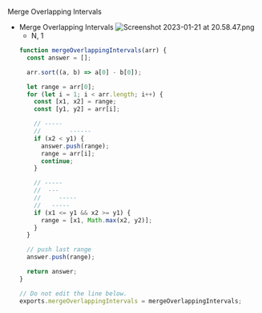Merge Overlapping Intervals

- Merge Overlapping Intervals
  ![Screenshot 2023-01-21 at 20.58.47.png](https://s3-us-west-2.amazonaws.com/secure.notion-static.com/23908e9f-0137-491f-a8ee-8aae0408c43c/Screenshot_2023-01-21_at_20.58.47.png)
  - N, 1
  ```jsx
  function mergeOverlappingIntervals(arr) {
    const answer = [];

    arr.sort((a, b) => a[0] - b[0]);

    let range = arr[0];
    for (let i = 1; i < arr.length; i++) {
      const [x1, x2] = range;
      const [y1, y2] = arr[i];

      // -----
      //        ------
      if (x2 < y1) {
        answer.push(range);
        range = arr[i];
        continue;
      }

      // -----
      //  ---
      //     -----
      //   -----
      if (x1 <= y1 && x2 >= y1) {
        range = [x1, Math.max(x2, y2)];
      }
    }

    // push last range
    answer.push(range);

    return answer;
  }

  // Do not edit the line below.
  exports.mergeOverlappingIntervals = mergeOverlappingIntervals;
  ```
